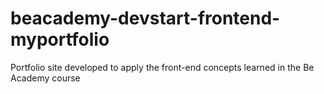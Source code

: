 # beacademy-devstart-frontend-myportfolio
Portfolio site developed to apply the front-end concepts learned in the Be Academy course
